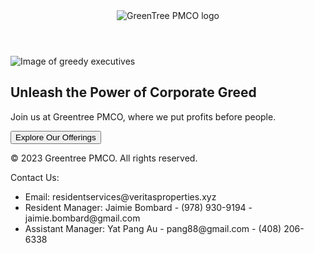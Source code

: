<!DOCTYPE html>
<html lang="en">
<head>
    <meta charset="UTF-8">
    <meta name="description" content="A satirical look at corporate greed in the tech industry.">
    <meta name="keywords" content="corporate greed, satire, technology">
    <link rel="stylesheet" href="https://example.com/stylesheets/styles.css">
    <title>Greentree PMCO: Unleashing the Power of Corporate Greed</title>
</head>
<body>
    <header class="header">
        <nav class="navbar">
            <!-- Add links to your menu here -->
        </nav>
        <div class="logo">
            <img src="https://example.com/images/logos/green_tree_logo.png" alt="GreenTree PMCO logo">
        </div>
    </header>
    <section id="landing">
        <img src="https://example.com/images/greedy_execs.jpg" alt="Image of greedy executives">
        <h1>Unleash the Power of Corporate Greed</h1>
        <p>Join us at Greentree PMCO, where we put profits before people.</p>
        <button class="call-to-action">Explore Our Offerings</button>
    </section>
    <footer class="footer">
        <p>&copy; 2023 Greentree PMCO. All rights reserved.</p>
        <p>Contact Us:</p>
        <ul>
            <li>Email: residentservices@veritasproperties.xyz</li>
            <li>Resident Manager: Jaimie Bombard - (978) 930-9194 - jaimie.bombard@gmail.com</li>
            <li>Assistant Manager: Yat Pang Au - pang88@gmail.com - (408) 206-6338</li>
        </ul>
    </footer>
    <script src="https://example.com/scripts/scripts.js"></script>
</body>
</html>